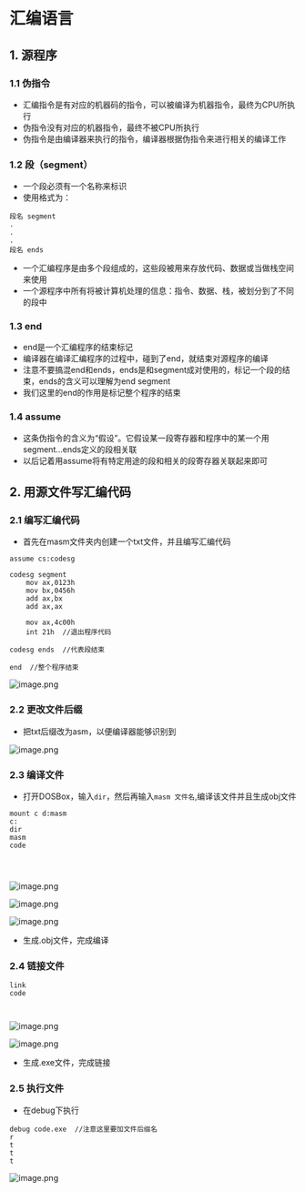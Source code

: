 # 汇编语言

## 1. 源程序

### 1.1 伪指令
- 汇编指令是有对应的机器码的指令，可以被编译为机器指令，最终为CPU所执行
- 伪指令没有对应的机器指令，最终不被CPU所执行
- 伪指令是由编译器来执行的指令，编译器根据伪指令来进行相关的编译工作


### 1.2 段（segment）
- 一个段必须有一个名称来标识
- 使用格式为：

```
段名 segment
.
.
.
段名 ends
```
- 一个汇编程序是由多个段组成的，这些段被用来存放代码、数据或当做栈空间来使用
- 一个源程序中所有将被计算机处理的信息：指令、数据、栈，被划分到了不同的段中


### 1.3 end
- end是一个汇编程序的结束标记
- 编译器在编译汇编程序的过程中，碰到了end，就结束对源程序的编译
- 注意不要搞混end和ends，ends是和segment成对使用的，标记一个段的结束，ends的含义可以理解为end segment
- 我们这里的end的作用是标记整个程序的结束


### 1.4 assume
- 这条伪指令的含义为“假设”。它假设某一段寄存器和程序中的某一个用segment...ends定义的段相关联
- 以后记着用assume将有特定用途的段和相关的段寄存器关联起来即可


## 2. 用源文件写汇编代码

### 2.1 编写汇编代码
- 首先在masm文件夹内创建一个txt文件，并且编写汇编代码
```
assume cs:codesg

codesg segment
    mov ax,0123h
    mov bx,0456h
    add ax,bx
    add ax,ax
    
    mov ax,4c00h
    int 21h  //退出程序代码
    
codesg ends  //代表段结束

end  //整个程序结束
```


![image.png](https://p1-juejin.byteimg.com/tos-cn-i-k3u1fbpfcp/5070b02abc76441395ad0e959aa61d65~tplv-k3u1fbpfcp-jj-mark:0:0:0:0:q75.image#?w=620&h=162&s=10747&e=png&b=1e1e1e)

### 2.2 更改文件后缀
- 把txt后缀改为asm，以便编译器能够识别到


![image.png](https://p1-juejin.byteimg.com/tos-cn-i-k3u1fbpfcp/83470dade951432ba6cbaf480726bd79~tplv-k3u1fbpfcp-jj-mark:0:0:0:0:q75.image#?w=627&h=189&s=11527&e=png&b=1d1d1d)

### 2.3 编译文件
- 打开DOSBox，输入```dir```，然后再输入```masm 文件名```,编译该文件并且生成obj文件

```
mount c d:masm
c:
dir
masm
code




```





![image.png](https://p9-juejin.byteimg.com/tos-cn-i-k3u1fbpfcp/b6885b98915f4641b384ba58c8df0aba~tplv-k3u1fbpfcp-jj-mark:0:0:0:0:q75.image#?w=1000&h=517&s=68099&e=png&b=010101)


![image.png](https://p9-juejin.byteimg.com/tos-cn-i-k3u1fbpfcp/1742e31492504802ae1dfb6d0f18dfe6~tplv-k3u1fbpfcp-jj-mark:0:0:0:0:q75.image#?w=986&h=350&s=41793&e=png&b=010101)


![image.png](https://p1-juejin.byteimg.com/tos-cn-i-k3u1fbpfcp/1ae8687b611d4a138737218aa4f188fb~tplv-k3u1fbpfcp-jj-mark:0:0:0:0:q75.image#?w=681&h=390&s=29964&e=png&b=1f1f1f)

- 生成.obj文件，完成编译

### 2.4 链接文件
```
link
code



```


![image.png](https://p1-juejin.byteimg.com/tos-cn-i-k3u1fbpfcp/134f03a548e7484bbf7dd4bf0c51174b~tplv-k3u1fbpfcp-jj-mark:0:0:0:0:q75.image#?w=920&h=279&s=31921&e=png&b=010101)

![image.png](https://p9-juejin.byteimg.com/tos-cn-i-k3u1fbpfcp/81339b100b3c4b309f7b3fa052853055~tplv-k3u1fbpfcp-jj-mark:0:0:0:0:q75.image#?w=748&h=479&s=34709&e=png&b=1a1a1a)

- 生成.exe文件，完成链接


### 2.5 执行文件
- 在debug下执行

```
debug code.exe  //注意这里要加文件后缀名
r
t
t
t

```

![image.png](https://p6-juejin.byteimg.com/tos-cn-i-k3u1fbpfcp/375a76dd743c43a48312908ad7f62cd7~tplv-k3u1fbpfcp-jj-mark:0:0:0:0:q75.image#?w=1024&h=640&s=101777&e=png&b=030303)